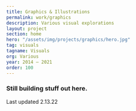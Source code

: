 ```yaml
---
title: Graphics & Illustrations
permalink: work/graphics
description: Various visual explorations
layout: project
section: home
hero: "/assets/img/projects/graphics/hero.jpg"
tag: visuals
tagname: Visuals
org: Various
year: 2014 – 2021
order: 100
---
```


### Still building stuff out here.

Last updated 2.13.22

<!-- ![Coupon booklet design](/assets/img/projects/graphics/coupon2.jpg)
*Coupon booklet design for UCSD University Centers*

![Trivia event poster design](/assets/img/projects/graphics/trivianight.jpg)
*Trivia event poster design* -->
